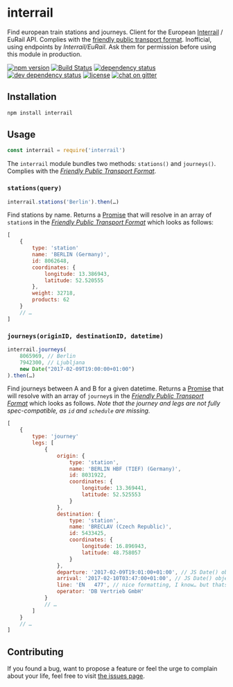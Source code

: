# interrail

Find european train stations and journeys. Client for the European [Interrail](http://interrail.eu) / EuRail API. Complies with the [friendly public transport format](https://github.com/public-transport/friendly-public-transport-format). Inofficial, using endpoints by *Interrail/EuRail*. Ask them for permission before using this module in production.

[![npm version](https://img.shields.io/npm/v/interrail.svg)](https://www.npmjs.com/package/interrail)
[![Build Status](https://travis-ci.org/juliuste/interrail.svg?branch=master)](https://travis-ci.org/juliuste/interrail)
[![dependency status](https://img.shields.io/david/juliuste/interrail.svg)](https://david-dm.org/juliuste/interrail)
[![dev dependency status](https://img.shields.io/david/dev/juliuste/interrail.svg)](https://david-dm.org/juliuste/interrail#info=devDependencies)
[![license](https://img.shields.io/github/license/juliuste/interrail.svg?style=flat)](LICENSE)
[![chat on gitter](https://badges.gitter.im/juliuste.svg)](https://gitter.im/juliuste)

## Installation

```sh
npm install interrail
```

## Usage

```js
const interrail = require('interrail')
```

The `interrail` module bundles two methods: `stations()` and `journeys()`. Complies with the [*Friendly Public Transport Format*](https://github.com/public-transport/friendly-public-transport-format).

### `stations(query)`

```js
interrail.stations('Berlin').then(…)
```

Find stations by name. Returns a [Promise](https://developer.mozilla.org/en-US/docs/Web/JavaScript/Reference/Global_Objects/promise) that will resolve in an array of `station`s in the [*Friendly Public Transport Format*](https://github.com/public-transport/friendly-public-transport-format) which looks as follows:

```js
[
	{
		type: 'station'
		name: 'BERLIN (Germany)',
		id: 8062648,
		coordinates: {
			longitude: 13.386943,
			latitude: 52.520555
		},
		weight: 32718,
		products: 62
	}
	// …
]

```

### `journeys(originID, destinationID, datetime)`

```js
interrail.journeys(
	8065969, // Berlin
	7942300, // Ljubljana
	new Date("2017-02-09T19:00:00+01:00")
).then(…)
```

Find journeys between A and B for a given datetime. Returns a [Promise](https://developer.mozilla.org/en-US/docs/Web/JavaScript/Reference/Global_Objects/promise) that will resolve with an array of `journey`s in the [*Friendly Public Transport Format*](https://github.com/public-transport/friendly-public-transport-format) which looks as follows.
*Note that the journey and legs are not fully spec-compatible, as `id` and `schedule` are missing.*

```js
[
	{
		type: 'journey'
		legs: [
			{
				origin: {
					type: 'station',
					name: 'BERLIN HBF (TIEF) (Germany)',
					id: 8031922,
					coordinates: {
						longitude: 13.369441,
						latitude: 52.525553
					}
				},
				destination: {
					type: 'station',
					name: 'BRECLAV (Czech Republic)',
					id: 5433425,
					coordinates: {
						longitude: 16.896943,
						latitude: 48.758057
					}
				},
				departure: '2017-02-09T19:01:00+01:00', // JS Date() object
				arrival: '2017-02-10T03:47:00+01:00', // JS Date() object
				line: 'EN   477', // nice formatting, I know… but thats how the API returns it
				operator: 'DB Vertrieb GmbH'
			}
			// …
		]
	}
	// …
]
```

## Contributing

If you found a bug, want to propose a feature or feel the urge to complain about your life, feel free to visit [the issues page](https://github.com/juliuste/interrail/issues).
